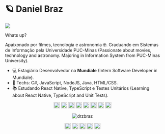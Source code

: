 # 🪐 Daniel Braz
[<img align="center"  src="https://spotify-github-profile.vercel.app/api/view?uid=22scoecwpd2g7bgnd4ncwsjki&cover_image=false"/>](https://spotify-github-profile.vercel.app/api/view?uid=22scoecwpd2g7bgnd4ncwsjki&redirect=true)


Whats up? 


Apaixonado por filmes, tecnologia e astronomia 🤓. Graduando em Sistemas de Informação pela Universidade PUC-Minas (Passionate about movies, technology and astronomy. Majoring in Information System from PUC-Minas University).


- 💻 Estagiário Desenvolvedor na **Mundiale** (Intern Software Developer in Mundiale).
- 🤖 Techs: C#, JavaScript, NodeJS, Java, HTML/CSS.
- :books: Estudando React Native, TypeScript e Testes Unitários (Learning about React Native, TypeScript and Unit Tests).


<p align="center"> <img src="https://devicons.github.io/devicon/devicon.git/icons/react/react-original.svg" alt="react" width="20" height="20"/> <img src="https://devicons.github.io/devicon/devicon.git/icons/html5/html5-original.svg" alt="html5" width="20" height="20"/> <img src="https://devicons.github.io/devicon/devicon.git/icons/javascript/javascript-original.svg" alt="javascript" width="20" height="20"/> <img src="https://devicons.github.io/devicon/devicon.git/icons/nodejs/nodejs-original.svg" alt="nodejs" width="20" height="20"/> <img src="https://devicons.github.io/devicon/devicon.git/icons/mongodb/mongodb-original.svg" alt="mongodb" width="20" height="20"/> <img src="https://devicons.github.io/devicon/devicon.git/icons/mysql/mysql-original.svg" alt="mysql" width="20" height="20"/> <img src="https://devicons.github.io/devicon/devicon.git/icons/csharp/csharp-original.svg" alt="c#" width="20" height="20"/> <img src="https://devicons.github.io/devicon/devicon.git/icons/java/java-original.svg" alt="java" width="20" height="20"/></p>

<p align="center"> <img src="https://github-readme-stats.vercel.app/api?username=drzbraz&show_icons=true" alt="drzbraz" /> </p>

<p align="center">
<a href="https://twitter.com/drzbraz" target="blank"><img align="center" src="https://cdn.jsdelivr.net/npm/simple-icons@3.0.1/icons/twitter.svg" alt="maykbrito" height="20" width="20" /></a>
<a href="https://linkedin.com/in/drzbraz" target="blank"><img align="center" src="https://cdn.jsdelivr.net/npm/simple-icons@3.0.1/icons/linkedin.svg" alt="maykbrito" height="20" width="20" /></a>
<a href="https://stackoverflow.com/users/12340656/daniel-braz" target="blank"><img align="center" src="https://cdn.jsdelivr.net/npm/simple-icons@3.0.1/icons/stackoverflow.svg" alt="maykbrito" height="20" width="20" /></a>
<a href="https://fb.com/drzbraz" target="blank"><img align="center" src="https://cdn.jsdelivr.net/npm/simple-icons@3.0.1/icons/facebook.svg" alt="maykbrito" height="20" width="20" /></a>
<a href="https://instagram.com/drzbraz" target="blank"><img align="center" src="https://cdn.jsdelivr.net/npm/simple-icons@3.0.1/icons/instagram.svg" alt="maykbrito" height="20" width="20" /></a>
</p>



